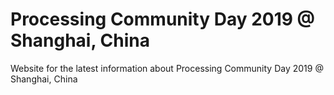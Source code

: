 # Processing Community Day 2019 @ Shanghai, China

Website for the latest information about Processing Community Day 2019 @ Shanghai, China


 

